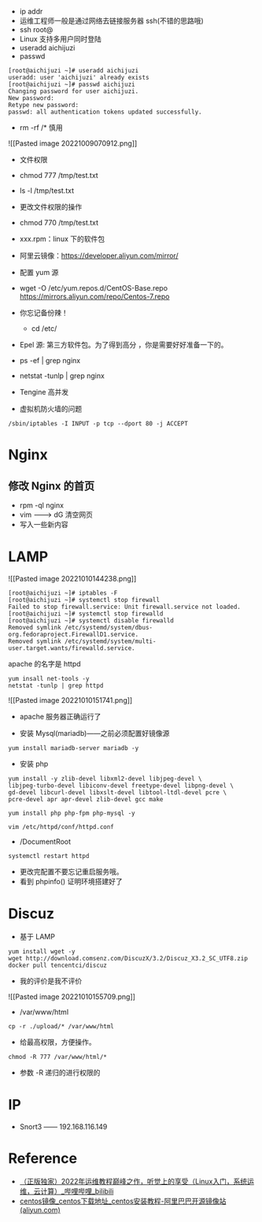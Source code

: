 - ip addr
- 运维工程师一般是通过网络去链接服务器 ssh(不错的思路哦)
- ssh root@
- Linux 支持多用户同时登陆
- useradd aichijuzi
- passwd
```shell
[root@aichijuzi ~]# useradd aichijuzi
useradd: user 'aichijuzi' already exists
[root@aichijuzi ~]# passwd aichijuzi
Changing password for user aichijuzi.
New password: 
Retype new password: 
passwd: all authentication tokens updated successfully.
```
- rm -rf /* 慎用

![[Pasted image 20221009070912.png]]
- 文件权限

- chmod 777 /tmp/test.txt
- ls -l /tmp/test.txt
- 更改文件权限的操作
- chmod 770 /tmp/test.txt
- xxx.rpm：linux 下的软件包
- 阿里云镜像：https://developer.aliyun.com/mirror/
- 配置 yum 源
- wget -O /etc/yum.repos.d/CentOS-Base.repo https://mirrors.aliyun.com/repo/Centos-7.repo
- 你忘记备份辣！
	- cd /etc/
- Epel 源: 第三方软件包。为了得到高分 ，你是需要好好准备一下的。
- ps -ef | grep nginx
- netstat -tunlp | grep nginx

- Tengine 高并发
- 虚拟机防火墙的问题
```shell
/sbin/iptables -I INPUT -p tcp --dport 80 -j ACCEPT
```

# Nginx

## 修改 Nginx 的首页
- rpm -ql nginx
- vim ---> dG 清空网页
- 写入一些新内容

# LAMP
![[Pasted image 20221010144238.png]]

```shell
[root@aichijuzi ~]# iptables -F
[root@aichijuzi ~]# systemctl stop firewall
Failed to stop firewall.service: Unit firewall.service not loaded.
[root@aichijuzi ~]# systemctl stop firewalld
[root@aichijuzi ~]# systemctl disable firewalld
Removed symlink /etc/systemd/system/dbus-org.fedoraproject.FirewallD1.service.
Removed symlink /etc/systemd/system/multi-user.target.wants/firewalld.service.
```

apache 的名字是 httpd

```shell
yum insall net-tools -y
netstat -tunlp | grep httpd
```
![[Pasted image 20221010151741.png]]
- apache 服务器正确运行了

- 安装 Mysql(mariadb)——之前必须配置好镜像源
```shell
yum install mariadb-server mariadb -y
```

- 安装 php
```shell
yum install -y zlib-devel libxml2-devel libjpeg-devel \
libjpeg-turbo-devel libiconv-devel freetype-devel libpng-devel \
gd-devel libcurl-devel libxslt-devel libtool-ltdl-devel pcre \
pcre-devel apr apr-devel zlib-devel gcc make 

yum install php php-fpm php-mysql -y

vim /etc/httpd/conf/httpd.conf
```

- /DocumentRoot

```shell
systemctl restart httpd
```
- 更改完配置不要忘记重启服务哦。
- 看到 phpinfo() 证明环境搭建好了

# Discuz
- 基于 LAMP
```
yum install wget -y
wget http://download.comsenz.com/DiscuzX/3.2/Discuz_X3.2_SC_UTF8.zip
docker pull tencentci/discuz
```
- 我的评价是我不评价

![[Pasted image 20221010155709.png]]

- /var/www/html
```shell
cp -r ./upload/* /var/www/html
```

- 给最高权限，方便操作。
```shell
chmod -R 777 /var/www/html/*
```

- 参数 -R 递归的进行权限的

# IP
- Snort3 —— 192.168.116.149


# Reference
- [（正版独家）2022年运维教程巅峰之作，听觉上的享受（Linux入门，系统运维，云计算）_哔哩哔哩_bilibili](https://www.bilibili.com/video/BV1aG4y1e7gg/?spm_id_from=333.337.top_right_bar_window_custom_collection.content.click&vd_source=25509bb582bc4a25d86d871d5cdffca3)
- [centos镜像_centos下载地址_centos安装教程-阿里巴巴开源镜像站 (aliyun.com)](https://developer.aliyun.com/mirror/centos?spm=a2c6h.13651102.0.0.3e221b11Q4G1Lu)
